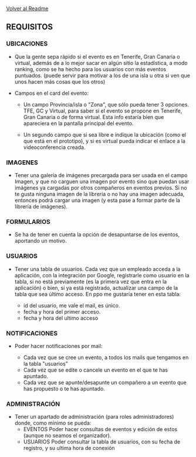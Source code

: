 [Volver al Readme](https://github.com/rubensantibanezacosta/Ocio_Open_Angular_Frontend)

## REQUISITOS

### UBICACIONES

- Que la gente sepa rápido si el evento es en Tenerife, Gran Canaria o virtual, además de a lo mejor sacar en algún sitio la estadística, a modo ranking, como se  ha hecho para los usuarios con más eventos puntuados. (puede servir para motivar a los de una isla u otra si ven que unos hacen más cosas que los otros) 

-  Campos en el card del evento:

	- Un campo Provincia/isla o "Zona", que sólo pueda tener 3 opciones. TFE, GC y Virtual, para 	saber si el evento se propone en Tenerife, Gran Canaria o de forma virtual. Esta info estaría    bien que apareciera en la pantalla principal del evento.

	- Un segundo campo que si sea libre e indique la ubicación (como el que está en el prototipo), y si es virtual pueda indicar el enlace a la videoconferencia creada.

### IMAGENES

- Tener una galería de imágenes precargada para ser usada en el campo Imagen, y que no carguen una imagen por evento sino que puedan usar imágenes ya cargadas por otros compañeros en eventos previos. Si no te gusta ninguna imagen de la librería o no hay una imagen adecuada, entonces podrá cargar una imagen (y esta pase a formar parte de la librería de imágenes).

### FORMULARIOS

- Se ha de tener en cuenta la opción de desapuntarse de los eventos, aportando un motivo.


### USUARIOS

- Tener una tabla de usuarios. Cada vez que un empleado acceda a la aplicación, con la integración por Google, registrarle como usuario en la tabla, si no está previamente (es la primera vez que entra en la aplicación) o bien, si ya está registrado, actualizar una campo de la tabla que sea último acceso.  En ppo me gustaría tener en esta tabla:

	- id del usuario, me vale el mail, es único.
	- fecha y hora del primer acceso.
	- fecha y hora del ultimo acceso

### NOTIFICACIONES

- Poder hacer notificaciones por mail:

	- Cada vez que se cree un evento, a todos los mails que tengamos en la tabla "usuarios"
	- Cada vez que se edite o cancele un evento en el que te has apuntado.
	- Cada vez que se apunte/desapunte un compañero a un evento que has propuesto o te has apuntado.


### ADMINISTRACIÓN

- Tener un apartado de administración (para roles administradores) donde, como mínimo se pueda:
 	- EVENTOS  Poder hacer consultas de eventos y edición de estos (aunque no seamos el organizador).
 	- USUARIOS Poder consultar la tabla de usuarios, con su fecha de registro, y su ultima hora de conexión
